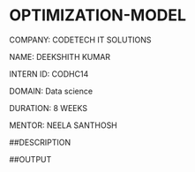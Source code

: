 # OPTIMIZATION-MODEL

COMPANY: CODETECH IT SOLUTIONS

NAME: DEEKSHITH KUMAR

INTERN ID: CODHC14

DOMAIN: Data science

DURATION: 8 WEEKS

MENTOR: NEELA SANTHOSH

##DESCRIPTION


##OUTPUT
